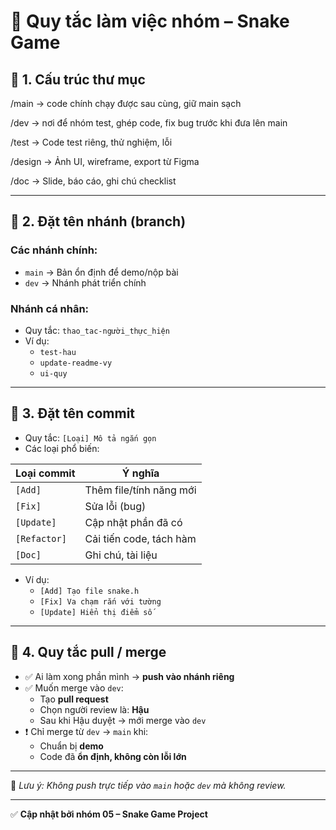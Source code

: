 # 🤝 Quy tắc làm việc nhóm – Snake Game

## 📁 1. Cấu trúc thư mục

/main       → code chính chạy được sau cùng, giữ main sạch

/dev        → nơi để nhóm test, ghép code, fix bug trước khi đưa lên main

/test       → Code test riêng, thử nghiệm, lỗi

/design     → Ảnh UI, wireframe, export từ Figma

/doc        → Slide, báo cáo, ghi chú checklist

---

## 🌿 2. Đặt tên nhánh (branch)

### Các nhánh chính:
- `main` → Bản ổn định để demo/nộp bài
- `dev` → Nhánh phát triển chính

### Nhánh cá nhân:
- Quy tắc: `thao_tac-người_thực_hiện`
- Ví dụ:
  - `test-hau`
  - `update-readme-vy`
  - `ui-quy`

---

## 📝 3. Đặt tên commit

- Quy tắc: `[Loại] Mô tả ngắn gọn`
- Các loại phổ biến:

| Loại commit | Ý nghĩa                |
|-------------|------------------------|
| `[Add]`     | Thêm file/tính năng mới |
| `[Fix]`     | Sửa lỗi (bug)          |
| `[Update]`  | Cập nhật phần đã có    |
| `[Refactor]`| Cải tiến code, tách hàm |
| `[Doc]`     | Ghi chú, tài liệu      |

- Ví dụ:
  - `[Add] Tạo file snake.h`
  - `[Fix] Va chạm rắn với tường`
  - `[Update] Hiển thị điểm số`

---

## 🔁 4. Quy tắc pull / merge

- ✅ Ai làm xong phần mình → **push vào nhánh riêng**
- ✅ Muốn merge vào `dev`:
  - Tạo **pull request**
  - Chọn người review là: **Hậu**
  - Sau khi Hậu duyệt → mới merge vào `dev`
- ❗ Chỉ merge từ `dev` → `main` khi:
  - Chuẩn bị **demo**
  - Code đã **ổn định, không còn lỗi lớn**

---

📌 *Lưu ý: Không push trực tiếp vào `main` hoặc `dev` mà không review.*

---

✅ **Cập nhật bởi nhóm 05 – Snake Game Project**
